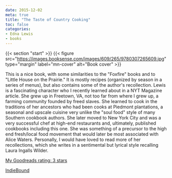 ```yaml
---
date: 2015-12-02
meta: true
title: "The Taste of Country Cooking"
toc: false
categories:
- Edna Lewis
- books
---
```


{{< section "start" >}}
{{< figure src="https://images.booksense.com/images/609/265/9780307265609.jpg" type="margin" label="mn-cover" alt="Book cover" >}}

This is a nice book, with some similarities to the "Foxfire" books and to "Little House on the Prairie." It is mostly recipes (organized by season in a series of menus), but also contains some of the author's recollection. Lewis is a fascinating character who I recently learned about in a NYT Magazine article. She grew up in Freetown, VA, not too far from where I grew up, a farming community founded by freed slaves. She learned to cook in the traditions of her ancestors who had been cooks at Piedmont plantations, a seasonal and upscale cuisine very unlike the "soul food" style of many Southern cookbook authors. She later moved to New York City and was a very successful chef at high-end restaurants and, ultimately, published cookbooks including this one. She was something of a precursor to the high end fresh/local food movement that would later be most associated with Alice Waters. Personally, I would have loved to read more of her recollections, which she writes in a sentimental but lyrical style recalling Laura Ingalls Wilder.

[My Goodreads rating: 3 stars](https://www.goodreads.com/review/show/1453687336)  

[IndieBound](https://www.indiebound.org/book/9780307265609)
